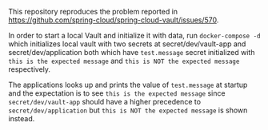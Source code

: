 This repository reproduces the problem reported in https://github.com/spring-cloud/spring-cloud-vault/issues/570.

In order to start a local Vault and initialize it with data, run `docker-compose -d` which initializes local vault with two secrets at secret/dev/vault-app and secret/dev/application both which have `test.message` secret initialized with `this is the expected message` and `this is NOT the expected message` respectively.

The applications looks up and prints the value of `test.message` at startup and the expectation is to see `this is the expected message` since `secret/dev/vault-app` should have a higher precedence to `secret/dev/application` but `this is NOT the expected message` is shown instead.